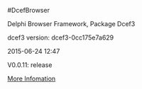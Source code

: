 #DcefBrowser

Delphi Browser Framework, Package Dcef3
  
dcef3 version: dcef3-0cc175e7a629


2015-06-24 12:47
  
V0.0.11: release

[More Infomation](http://www.bccsafe.com/dcefbrowser/2015/04/08/DcefBrowser%20Package%20Dcef3%20/)



